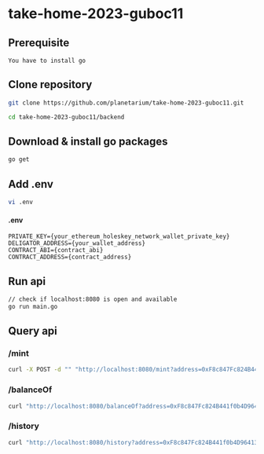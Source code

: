 # take-home-2023-guboc11

## Prerequisite
```
You have to install go
```

## Clone repository
```bash
git clone https://github.com/planetarium/take-home-2023-guboc11.git

cd take-home-2023-guboc11/backend
```

## Download & install go packages
```bash
go get
```

## Add .env
```bash
vi .env
```
#### .env
```
PRIVATE_KEY={your_ethereum_holeskey_network_wallet_private_key}
DELIGATOR_ADDRESS={your_wallet_address}
CONTRACT_ABI={contract_abi}
CONTRACT_ADDRESS={contract_address}
```

## Run api
```bash
// check if localhost:8080 is open and available
go run main.go
```

## Query api
### /mint
```bash
curl -X POST -d "" "http://localhost:8080/mint?address=0xF8c847Fc824B441f0b4D9641371e6eD3f56CF145"
```
### /balanceOf
```bash
curl "http://localhost:8080/balanceOf?address=0xF8c847Fc824B441f0b4D9641371e6eD3f56CF145"
```
### /history
```bash
curl "http://localhost:8080/history?address=0xF8c847Fc824B441f0b4D9641371e6eD3f56CF145"
```